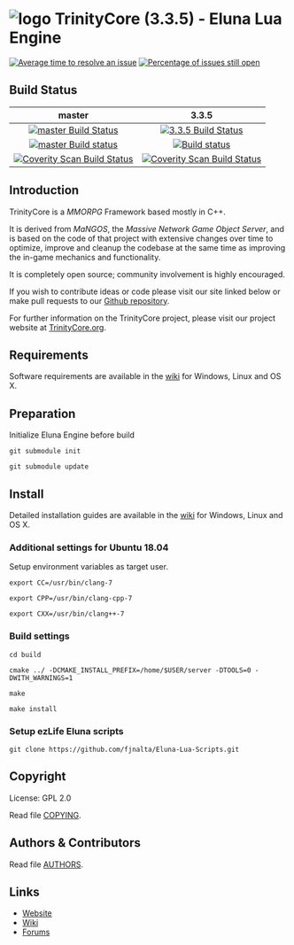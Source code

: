 # ![logo](https://community.trinitycore.org/public/style_images/1_trinitycore.png) TrinityCore (3.3.5) - Eluna Lua Engine

[![Average time to resolve an issue](https://isitmaintained.com/badge/resolution/TrinityCore/TrinityCore.svg)](https://isitmaintained.com/project/TrinityCore/TrinityCore "Average time to resolve an issue") [![Percentage of issues still open](https://isitmaintained.com/badge/open/TrinityCore/TrinityCore.svg)](https://isitmaintained.com/project/TrinityCore/TrinityCore "Percentage of issues still open")

## Build Status

master | 3.3.5
:------------: | :------------:
[![master Build Status](https://travis-ci.org/TrinityCore/TrinityCore.svg?branch=master)](https://travis-ci.org/TrinityCore/TrinityCore) | [![3.3.5 Build Status](https://travis-ci.org/TrinityCore/TrinityCore.svg?branch=3.3.5)](https://travis-ci.org/TrinityCore/TrinityCore)
[![master Build status](https://ci.appveyor.com/api/projects/status/54d0u1fxe50ad80o/branch/master?svg=true)](https://ci.appveyor.com/project/DDuarte/trinitycore/branch/master) | [![Build status](https://ci.appveyor.com/api/projects/status/54d0u1fxe50ad80o/branch/3.3.5?svg=true)](https://ci.appveyor.com/project/DDuarte/trinitycore/branch/3.3.5)
[![Coverity Scan Build Status](https://scan.coverity.com/projects/435/badge.svg)](https://scan.coverity.com/projects/435) | [![Coverity Scan Build Status](https://scan.coverity.com/projects/4656/badge.svg)](https://scan.coverity.com/projects/4656)

## Introduction

TrinityCore is a *MMORPG* Framework based mostly in C++.

It is derived from *MaNGOS*, the *Massive Network Game Object Server*, and is
based on the code of that project with extensive changes over time to optimize,
improve and cleanup the codebase at the same time as improving the in-game
mechanics and functionality.

It is completely open source; community involvement is highly encouraged.

If you wish to contribute ideas or code please visit our site linked below or
make pull requests to our [Github repository](https://github.com/TrinityCore/TrinityCore/pulls).

For further information on the TrinityCore project, please visit our project
website at [TrinityCore.org](https://www.trinitycore.org).

## Requirements


Software requirements are available in the [wiki](https://www.trinitycore.info/display/tc/Requirements) for
Windows, Linux and OS X.

## Preparation
Initialize Eluna Engine before build

``git submodule init``

``git submodule update``

## Install

Detailed installation guides are available in the [wiki](https://www.trinitycore.info/display/tc/Installation+Guide) for
Windows, Linux and OS X.

### Additional settings for Ubuntu 18.04
Setup environment variables as target user.

``export CC=/usr/bin/clang-7``

``export CPP=/usr/bin/clang-cpp-7``

``export CXX=/usr/bin/clang++-7``

### Build settings
``cd build``

``cmake ../ -DCMAKE_INSTALL_PREFIX=/home/$USER/server -DTOOLS=0 -DWITH_WARNINGS=1``

``make``

``make install``

### Setup ezLife Eluna scripts

``git clone https://github.com/fjnalta/Eluna-Lua-Scripts.git``

## Copyright

License: GPL 2.0

Read file [COPYING](COPYING).


## Authors &amp; Contributors

Read file [AUTHORS](AUTHORS).

## Links

* [Website](https://www.trinitycore.org)
* [Wiki](https://www.trinitycore.info)
* [Forums](https://community.trinitycore.org)
